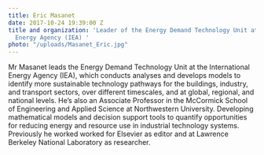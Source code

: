 ```yaml
---
title: Eric Masanet
date: 2017-10-24 19:39:00 Z
title and organization: 'Leader of the Energy Demand Technology Unit at the International
  Energy Agency (IEA) '
photo: "/uploads/Masanet_Eric.jpg"
---
```


Mr Masanet leads the Energy Demand Technology Unit at the International Energy Agency (IEA), which conducts analyses and develops models to identify more sustainable technology pathways for the buildings, industry, and transport sectors, over different timescales, and at global, regional, and national levels. He’s also an Associate Professor in the McCormick School of Engineering and Applied Science at Northwestern University. Developing mathematical models and decision support tools to quantify opportunities for reducing energy and resource use in industrial technology systems. Previously he worked worked for Elsevier as editor and at Lawrence Berkeley National Laboratory as researcher.